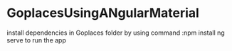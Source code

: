# GoplacesUsingANgularMaterial
install dependencies in Goplaces folder by using command :npm install
ng serve to run the app
